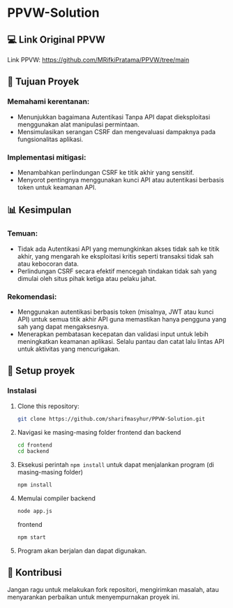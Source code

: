 # PPVW-Solution

## 💻 Link Original PPVW 
Link PPVW: https://github.com/MRifkiPratama/PPVW/tree/main

## 🎯 Tujuan Proyek
### Memahami kerentanan:
- Menunjukkan bagaimana Autentikasi Tanpa API dapat dieksploitasi menggunakan alat manipulasi permintaan.
- Mensimulasikan serangan CSRF dan mengevaluasi dampaknya pada fungsionalitas aplikasi.
### Implementasi mitigasi:
- Menambahkan perlindungan CSRF ke titik akhir yang sensitif.
- Menyorot pentingnya menggunakan kunci API atau autentikasi berbasis token untuk keamanan API.

## 📊 Kesimpulan
### Temuan:
- Tidak ada Autentikasi API yang memungkinkan akses tidak sah ke titik akhir, yang mengarah ke eksploitasi kritis seperti transaksi tidak sah atau kebocoran data.
- Perlindungan CSRF secara efektif mencegah tindakan tidak sah yang dimulai oleh situs pihak ketiga atau pelaku jahat.
### Rekomendasi:
- Menggunakan autentikasi berbasis token (misalnya, JWT atau kunci API) untuk semua titik akhir API guna memastikan hanya pengguna yang sah yang dapat mengaksesnya.
- Menerapkan pembatasan kecepatan dan validasi input untuk lebih meningkatkan keamanan aplikasi.
Selalu pantau dan catat lalu lintas API untuk aktivitas yang mencurigakan.

## 🔧 Setup proyek
### **Instalasi**
1. Clone this repository:
   ```bash
   git clone https://github.com/sharifmasyhur/PPVW-Solution.git
   ```
2. Navigasi ke masing-masing folder frontend dan backend
   ```bash
   cd frontend
   cd backend
   ```
3. Eksekusi perintah `npm install` untuk dapat menjalankan program (di masing-masing folder)
   ```bash
   npm install
   ```
4. Memulai compiler
   backend
   ```bash
   node app.js
   ```
   frontend
   ```bash
   npm start
   ```
5. Program akan berjalan dan dapat digunakan.

## 🤝 Kontribusi
Jangan ragu untuk melakukan fork repositori, mengirimkan masalah, atau menyarankan perbaikan untuk menyempurnakan proyek ini.
